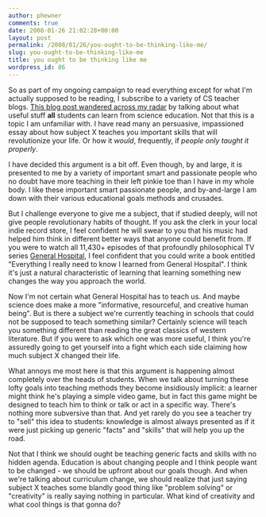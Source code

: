 ```yaml
---
author: phewner
comments: true
date: 2008-01-26 21:02:28+00:00
layout: post
permalink: /2008/01/26/you-ought-to-be-thinking-like-me/
slug: you-ought-to-be-thinking-like-me
title: you ought to be thinking like me
wordpress_id: 86
---
```


So as part of my ongoing campaign to read everything except for what I'm actually supposed to be reading, I subscribe to a variety of CS teacher blogs.  [This blog post wandered across my radar](http://hurricanemaine.blogspot.com/2008/01/is-science-math-and-technology-truly.html) by talking about what useful stuff **all** students can learn from science education.  Not that this is a topic I am unfamiliar with.  I have read many an persuasive, impassioned essay about how subject X teaches you important skills that will revolutionize your life.  Or how it _would_, frequently, if _people only taught it properly_.

I have decided this argument is a bit off.  Even though, by and large, it is presented to me by a variety of important smart and passionate people who no doubt have more teaching in their left pinkie toe than I have in my whole body.  I like these important smart passionate people, and by-and-large I am down with their various educational goals methods and crusades.

But I challenge everyone to give me a subject, that if studied deeply, will not give people revolutionary habits of thought.  If you ask the clerk in your local indie record store, I feel confident he will swear to you that his music had helped him think in different better ways that anyone could benefit from.  If you were to watch all 11,430+ episodes of that profoundly philosophical TV series [General Hospital](http://en.wikipedia.org/wiki/General_Hospital), I feel confident that you could write a book entitled "Everything I really need to know I learned from General Hospital".  I think it's just a natural characteristic of learning that learning something new changes the way you approach the world.

Now I'm not certain what General Hospital has to teach us.  And maybe science does make a more "informative, resourceful, and creative human being".    But is there a subject we're currently teaching in schools that could not be supposed to teach something similar?  Certainly science will teach you something different than reading the great classics of western literature.  But if you were to ask which one was more useful, I think you're assuredly going to get yourself into a fight which each side claiming how much subject X changed their life.

What annoys me most here is that this argument is happening almost completely over the heads of students.  When we talk about turning these lofty goals into teaching methods they become insidiously implicit: a learner might think he's playing a simple video game, but in fact this game might be designed to teach him to think or talk or act in a specific way.  There's nothing more subversive than that.  And yet rarely do you see a teacher try to "sell" this idea to students: knowledge is almost always presented as if it were just picking up generic "facts" and "skills" that will help you up the road.

Not that I think we should ought be teaching generic facts and skills with no hidden agenda.  Education is about changing people and I think people want to be changed - we should be upfront about our goals though.  And when we're talking about curriculum change, we should realize that just saying subject X teaches some blandly good thing like "problem solving" or "creativity" is really saying nothing in particular.  What kind of creativity and what cool things is that gonna do?
